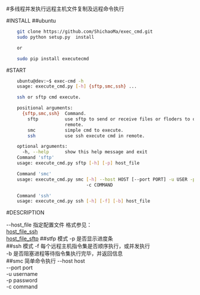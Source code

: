 #多线程并发执行远程主机文件复制及远程命令执行

#INSTALL
##ubuntu
```bash
    git clone https://github.com/ShichaoMa/exec_cmd.git
    sudo python setup.py  install

    or

    sudo pip install executecmd
```
#START

```bash
    ubuntu@dev:~$ exec-cmd -h
    usage: execute_cmd.py [-h] {sftp,smc,ssh} ...

    ssh or sftp cmd execute.

    positional arguments:
      {sftp,smc,ssh}  Command.
        sftp          use sftp to send or receive files or floders to or from
                      remote.
        smc           simple cmd to execute.
        ssh           use ssh execute cmd in remote.

    optional arguments:
      -h, --help      show this help message and exit
    Command 'sftp'
    usage: execute_cmd.py sftp [-h] [-p] host_file

    Command 'smc'
    usage: execute_cmd.py smc [-h] --host HOST [--port PORT] -u USER -p PASSWORD
                              -c COMMAND

    Command 'ssh'
    usage: execute_cmd.py ssh [-h] [-f] [-b] host_file
```

#DESCRIPTION

--host_file 指定配置文件 格式参见：<br/>[host_file_ssh](https://github.com/ShichaoMa/exec_cmd/blob/master/host_file_ssh)<br/> [host_file_sftp](https://github.com/ShichaoMa/exec_cmd/blob/master/host_file_sftp)
##stfp 模式
-p 是否显示进度条<br/>
##ssh 模式
-f 每个远程主机指令集是否顺序执行，或并发执行<br/>
-b 是否阻塞进程等待指令集执行完毕，并返回信息<br/>
##smc 简单命令执行
--host host<br/>
--port port<br/>
-u username<br/>
-p password<br/>
-c command<br/>

